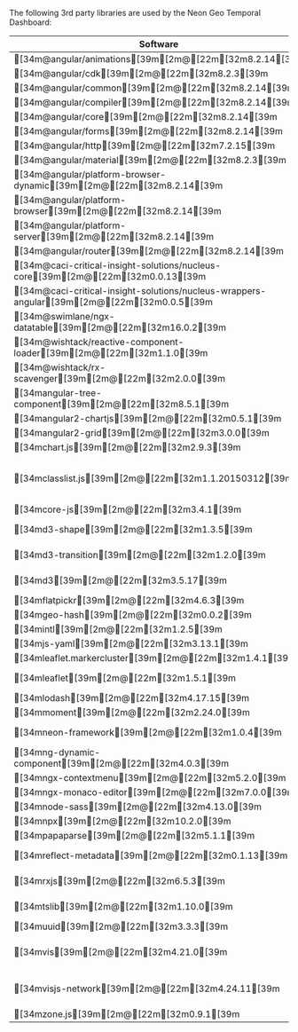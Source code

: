 The following 3rd party libraries are used by the Neon Geo Temporal Dashboard:

| Software  | License |
| ---  | --- |
| [34m@angular/animations[39m[2m@[22m[32m8.2.14[39m | [MIT](https://github.com/angular/angular) |
| [34m@angular/cdk[39m[2m@[22m[32m8.2.3[39m | [MIT](https://github.com/angular/components/raw/master/LICENSE) |
| [34m@angular/common[39m[2m@[22m[32m8.2.14[39m | [MIT](https://github.com/angular/angular) |
| [34m@angular/compiler[39m[2m@[22m[32m8.2.14[39m | [MIT](https://github.com/angular/angular) |
| [34m@angular/core[39m[2m@[22m[32m8.2.14[39m | [MIT](https://github.com/angular/angular) |
| [34m@angular/forms[39m[2m@[22m[32m8.2.14[39m | [MIT](https://github.com/angular/angular) |
| [34m@angular/http[39m[2m@[22m[32m7.2.15[39m | [MIT](https://github.com/angular/angular) |
| [34m@angular/material[39m[2m@[22m[32m8.2.3[39m | [MIT](https://github.com/angular/components/raw/master/LICENSE) |
| [34m@angular/platform-browser-dynamic[39m[2m@[22m[32m8.2.14[39m | [MIT](https://github.com/angular/angular) |
| [34m@angular/platform-browser[39m[2m@[22m[32m8.2.14[39m | [MIT](https://github.com/angular/angular) |
| [34m@angular/platform-server[39m[2m@[22m[32m8.2.14[39m | [MIT](https://github.com/angular/angular) |
| [34m@angular/router[39m[2m@[22m[32m8.2.14[39m | [MIT](https://github.com/angular/angular) |
| [34m@caci-critical-insight-solutions/nucleus-core[39m[2m@[22m[32m0.0.13[39m | [Apache-2.0](https://github.com/NextCenturyCorporation/nucleus/raw/master/LICENSE) |
| [34m@caci-critical-insight-solutions/nucleus-wrappers-angular[39m[2m@[22m[32m0.0.5[39m | [Apache-2.0](https://github.com/NextCenturyCorporation/nucleus/raw/master/LICENSE) |
| [34m@swimlane/ngx-datatable[39m[2m@[22m[32m16.0.2[39m | [MIT](https://github.com/swimlane/ngx-datatable/raw/master/LICENSE) |
| [34m@wishtack/reactive-component-loader[39m[2m@[22m[32m1.1.0[39m | [MIT](https://github.com/wishtack/wishtack-steroids/raw/master/LICENSE) |
| [34m@wishtack/rx-scavenger[39m[2m@[22m[32m2.0.0[39m | [MIT](https://github.com/wishtack/wishtack-steroids/raw/master/LICENSE) |
| [34mangular-tree-component[39m[2m@[22m[32m8.5.1[39m | [MIT](https://github.com/500tech/angular-tree-component/raw/master/LICENSE) |
| [34mangular2-chartjs[39m[2m@[22m[32m0.5.1[39m | [MIT](https://github.com/emn178/angular2-chartjs/raw/master/LICENSE.txt) |
| [34mangular2-grid[39m[2m@[22m[32m3.0.0[39m | [MIT](https://github.com/BTMorton/angular2-grid/raw/master/LICENSE) |
| [34mchart.js[39m[2m@[22m[32m2.9.3[39m | [MIT](https://github.com/chartjs/Chart.js/raw/master/LICENSE.md) |
| [34mclasslist.js[39m[2m@[22m[32m1.1.20150312[39m | [Dedicated to the public domain](https://github.com/eligrey/classList.js/raw/master/LICENSE.md) |
| [34mcore-js[39m[2m@[22m[32m3.4.1[39m | [MIT](https://github.com/zloirock/core-js/raw/master/LICENSE) |
| [34md3-shape[39m[2m@[22m[32m1.3.5[39m | [BSD-3-Clause](https://github.com/d3/d3-shape/raw/master/LICENSE) |
| [34md3-transition[39m[2m@[22m[32m1.2.0[39m | [BSD-3-Clause](https://github.com/d3/d3-transition/raw/master/LICENSE) |
| [34md3[39m[2m@[22m[32m3.5.17[39m | [BSD-3-Clause](https://github.com/mbostock/d3/raw/master/LICENSE) |
| [34mflatpickr[39m[2m@[22m[32m4.6.3[39m | [MIT](https://github.com/chmln/flatpickr/raw/master/LICENSE.md) |
| [34mgeo-hash[39m[2m@[22m[32m0.0.2[39m | [MIT](https://github.com/Wayla/geo-hash) |
| [34mintl[39m[2m@[22m[32m1.2.5[39m | [MIT](https://github.com/andyearnshaw/Intl.js/raw/master/LICENSE.txt) |
| [34mjs-yaml[39m[2m@[22m[32m3.13.1[39m | [MIT](https://github.com/nodeca/js-yaml/raw/master/LICENSE) |
| [34mleaflet.markercluster[39m[2m@[22m[32m1.4.1[39m | [MIT](https://github.com/Leaflet/Leaflet.markercluster/raw/master/MIT-LICENCE.txt) |
| [34mleaflet[39m[2m@[22m[32m1.5.1[39m | [BSD-2-Clause](https://github.com/Leaflet/Leaflet/raw/master/LICENSE) |
| [34mlodash[39m[2m@[22m[32m4.17.15[39m | [MIT](https://github.com/lodash/lodash/raw/master/LICENSE) |
| [34mmoment[39m[2m@[22m[32m2.24.0[39m | [MIT](https://github.com/moment/moment/raw/master/LICENSE) |
| [34mneon-framework[39m[2m@[22m[32m1.0.4[39m | [Apache-2.0](https://github.com/NextCenturyCorporation/neon-framework/raw/master/LICENSE) |
| [34mng-dynamic-component[39m[2m@[22m[32m4.0.3[39m | [MIT](https://github.com/gund/ng-dynamic-component/raw/master/LICENSE) |
| [34mngx-contextmenu[39m[2m@[22m[32m5.2.0[39m | [MIT](https://github.com/isaacplmann/ngx-contextmenu/raw/master/LICENSE) |
| [34mngx-monaco-editor[39m[2m@[22m[32m7.0.0[39m | [MIT](https://github.com/atularen/ngx-monaco-editor) |
| [34mnode-sass[39m[2m@[22m[32m4.13.0[39m | [MIT](https://github.com/sass/node-sass/raw/master/LICENSE) |
| [34mnpx[39m[2m@[22m[32m10.2.0[39m | [ISC](https://github.com/zkat/npx/raw/master/LICENSE.md) |
| [34mpapaparse[39m[2m@[22m[32m5.1.1[39m | [MIT](https://github.com/mholt/PapaParse/raw/master/LICENSE) |
| [34mreflect-metadata[39m[2m@[22m[32m0.1.13[39m | [Apache-2.0](https://github.com/rbuckton/reflect-metadata/raw/master/LICENSE) |
| [34mrxjs[39m[2m@[22m[32m6.5.3[39m | [Apache-2.0](https://github.com/reactivex/rxjs/raw/master/LICENSE.txt) |
| [34mtslib[39m[2m@[22m[32m1.10.0[39m | [Apache-2.0](https://github.com/Microsoft/tslib/raw/master/LICENSE.txt) |
| [34muuid[39m[2m@[22m[32m3.3.3[39m | [MIT](https://github.com/kelektiv/node-uuid/raw/master/LICENSE.md) |
| [34mvis[39m[2m@[22m[32m4.21.0[39m | [(Apache-2.0 OR MIT)](https://github.com/almende/vis/raw/master/LICENSE-APACHE-2.0) |
| [34mvisjs-network[39m[2m@[22m[32m4.24.11[39m | [(Apache-2.0 OR MIT)](https://github.com/visjs-community/visjs-network/raw/master/LICENSE-APACHE-2.0) |
| [34mzone.js[39m[2m@[22m[32m0.9.1[39m | [MIT](https://github.com/angular/zone.js/raw/master/LICENSE) |
